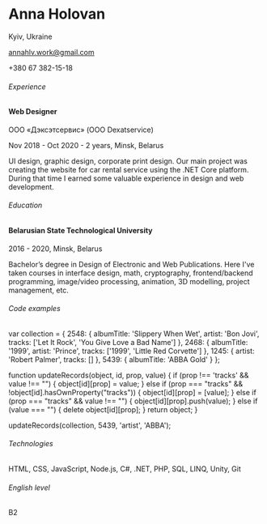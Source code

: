 # Anna Holovan
Kyiv, Ukraine

annahlv.work@gmail.com

+380 67 382-15-18

###### Experience
#### Web Designer
ООО «Дэксэтсервис» (OOO Dexatservice)

Nov 2018 - Oct 2020 - 2 years, Minsk, Belarus

UI design, graphic design, corporate print design. Our main project
was creating the website for car rental service using the .NET Core
platform. During that time I earned some valuable experience in
design and web development.

###### Education
#### Belarusian State Technological University
2016 - 2020, Minsk, Belarus

Bachelor’s degree in Design of Electronic and Web Publications.
Here I've taken courses in interface design, math, cryptography, frontend/backend programming, image/video processing, animation, 3D modelling, project management, etc.

###### Code examples
  var collection = {
    2548: {
      albumTitle: 'Slippery When Wet',
    artist: 'Bon Jovi',
      tracks: ['Let It Rock', 'You Give Love a Bad Name']
    },
    2468: {
      albumTitle: '1999',
      artist: 'Prince',
      tracks: ['1999', 'Little Red Corvette']
    },
    1245: {
      artist: 'Robert Palmer',
      tracks: []
    },
    5439: {
      albumTitle: 'ABBA Gold'
    }
  };
  
  function updateRecords(object, id, prop, value) {
    if (prop !== 'tracks' && value !== "") {
      object[id][prop] = value;
    } else if (prop === "tracks" && !object[id].hasOwnProperty("tracks")) {
      object[id][prop] = [value];
    } else if (prop === "tracks" && value !== "") {
      object[id][prop].push(value);
    } else if (value === "") {
      delete object[id][prop];
    }
    return object;
  }
  
  updateRecords(collection, 5439, 'artist', 'ABBA');

###### Technologies
HTML, CSS, JavaScript, Node.js, C#, .NET, PHP, SQL, LINQ, Unity, Git

###### English level
B2
